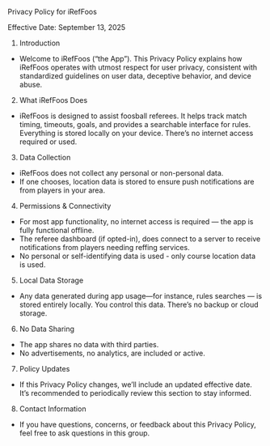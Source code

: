 Privacy Policy for iRefFoos

Effective Date: September 13, 2025

1. Introduction

  - Welcome to iRefFoos (“the App”). This Privacy Policy explains how iRefFoos operates with utmost respect for user privacy, consistent with standardized guidelines on user data, deceptive behavior, and device abuse.

2. What iRefFoos Does

  - iRefFoos is designed to assist foosball referees. It helps track match timing, timeouts, goals, and provides a searchable interface for rules. Everything is stored locally on your device. There’s no internet access required or used.

3. Data Collection
   
  - iRefFoos does not collect any personal or non-personal data.
  - If one chooses, location data is stored to ensure push notifications are from players in your area.

4. Permissions & Connectivity
   
- For most app functionality, no internet access is required — the app is fully functional offline.
- The referee dashboard (if opted-in), does connect to a server to receive notifications from players needing reffing services.
- No personal or self-identifying data is used - only course location data is used.

5. Local Data Storage
   
- Any data generated during app usage—for instance, rules searches — is stored entirely locally. You control this data. There’s no backup or cloud storage.

6. No Data Sharing
    
- The app shares no data with third parties.
- No advertisements, no analytics, are included or active.

7. Policy Updates
    
- If this Privacy Policy changes, we’ll include an updated effective date. It’s recommended to periodically review this section to stay informed.

8. Contact Information
    
- If you have questions, concerns, or feedback about this Privacy Policy, feel free to ask questions in this group.
